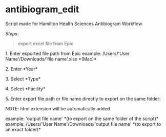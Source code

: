 # antibiogram_edit

Script made for Hamilton Health Sciences Antibiogram Workflow

*Steps*:
> export excel file from Epic
<p> 1. Enter exported file path from Epic
    example: /Users/'User Name'/Downloads/'file name'.xlsx *(Mac)* </p>
<p> 2. Enter *Year* </p>
<p> 3. Select *Type* </p>
<p> 4. Select *Facility* </p>
<p> 5. Enter export file path or file name directly to export on the same folder:
    <p>NOTE: html extension will be automatically added</p>
    example: 'output file name' *(to export on the same folder of the script)*
    example: /Users/'User Name'/Downloads/'output file name' *(to export to an exact folder)*
